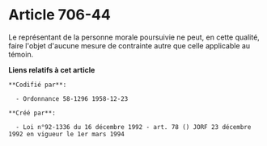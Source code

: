 # Article 706-44

Le représentant de la personne morale poursuivie ne peut, en cette qualité, faire l'objet d'aucune mesure de contrainte autre
que celle applicable au témoin.

**Liens relatifs à cet article**

	**Codifié par**:

	  - Ordonnance 58-1296 1958-12-23

	**Créé par**:

	  - Loi n°92-1336 du 16 décembre 1992 - art. 78 () JORF 23 décembre 1992 en vigueur le 1er mars 1994

